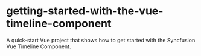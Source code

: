 # getting-started-with-the-vue-timeline-component
A quick-start Vue project that shows how to get started with the Syncfusion Vue Timeline Component.
